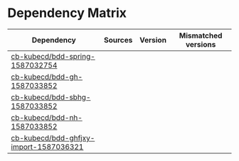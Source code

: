 # Dependency Matrix

Dependency | Sources | Version | Mismatched versions
---------- | ------- | ------- | -------------------
[cb-kubecd/bdd-spring-1587032754](https://github.com/cb-kubecd/bdd-spring-1587032754.git) |  | []() | 
[cb-kubecd/bdd-gh-1587033852](https://github.com/cb-kubecd/bdd-gh-1587033852.git) |  | []() | 
[cb-kubecd/bdd-sbhg-1587033852](https://github.com/cb-kubecd/bdd-sbhg-1587033852.git) |  | []() | 
[cb-kubecd/bdd-nh-1587033852](https://github.com/cb-kubecd/bdd-nh-1587033852.git) |  | []() | 
[cb-kubecd/bdd-ghfjxy-import-1587036321](https://github.com/cb-kubecd/bdd-ghfjxy-import-1587036321.git) |  | []() | 
